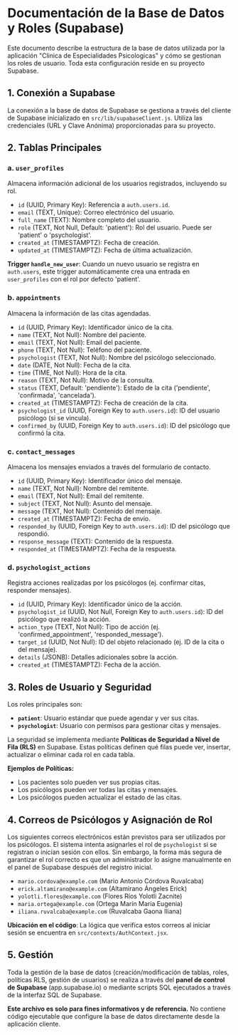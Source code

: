 
# Documentación de la Base de Datos y Roles (Supabase)

Este documento describe la estructura de la base de datos utilizada por la aplicación "Clinica de Especialidades Psicologicas" y cómo se gestionan los roles de usuario. Toda esta configuración reside en su proyecto Supabase.

## 1. Conexión a Supabase

La conexión a la base de datos de Supabase se gestiona a través del cliente de Supabase inicializado en `src/lib/supabaseClient.js`. Utiliza las credenciales (URL y Clave Anónima) proporcionadas para su proyecto.

## 2. Tablas Principales

### a. `user_profiles`
Almacena información adicional de los usuarios registrados, incluyendo su rol.
- `id` (UUID, Primary Key): Referencia a `auth.users.id`.
- `email` (TEXT, Unique): Correo electrónico del usuario.
- `full_name` (TEXT): Nombre completo del usuario.
- `role` (TEXT, Not Null, Default: 'patient'): Rol del usuario. Puede ser 'patient' o 'psychologist'.
- `created_at` (TIMESTAMPTZ): Fecha de creación.
- `updated_at` (TIMESTAMPTZ): Fecha de última actualización.

**Trigger `handle_new_user`**:
Cuando un nuevo usuario se registra en `auth.users`, este trigger automáticamente crea una entrada en `user_profiles` con el rol por defecto 'patient'.

### b. `appointments`
Almacena la información de las citas agendadas.
- `id` (UUID, Primary Key): Identificador único de la cita.
- `name` (TEXT, Not Null): Nombre del paciente.
- `email` (TEXT, Not Null): Email del paciente.
- `phone` (TEXT, Not Null): Teléfono del paciente.
- `psychologist` (TEXT, Not Null): Nombre del psicólogo seleccionado.
- `date` (DATE, Not Null): Fecha de la cita.
- `time` (TIME, Not Null): Hora de la cita.
- `reason` (TEXT, Not Null): Motivo de la consulta.
- `status` (TEXT, Default: 'pendiente'): Estado de la cita ('pendiente', 'confirmada', 'cancelada').
- `created_at` (TIMESTAMPTZ): Fecha de creación de la cita.
- `psychologist_id` (UUID, Foreign Key to `auth.users.id`): ID del usuario psicólogo (si se vincula).
- `confirmed_by` (UUID, Foreign Key to `auth.users.id`): ID del psicólogo que confirmó la cita.

### c. `contact_messages`
Almacena los mensajes enviados a través del formulario de contacto.
- `id` (UUID, Primary Key): Identificador único del mensaje.
- `name` (TEXT, Not Null): Nombre del remitente.
- `email` (TEXT, Not Null): Email del remitente.
- `subject` (TEXT, Not Null): Asunto del mensaje.
- `message` (TEXT, Not Null): Contenido del mensaje.
- `created_at` (TIMESTAMPTZ): Fecha de envío.
- `responded_by` (UUID, Foreign Key to `auth.users.id`): ID del psicólogo que respondió.
- `response_message` (TEXT): Contenido de la respuesta.
- `responded_at` (TIMESTAMPTZ): Fecha de la respuesta.

### d. `psychologist_actions`
Registra acciones realizadas por los psicólogos (ej. confirmar citas, responder mensajes).
- `id` (UUID, Primary Key): Identificador único de la acción.
- `psychologist_id` (UUID, Not Null, Foreign Key to `auth.users.id`): ID del psicólogo que realizó la acción.
- `action_type` (TEXT, Not Null): Tipo de acción (ej. 'confirmed_appointment', 'responded_message').
- `target_id` (UUID, Not Null): ID del objeto relacionado (ej. ID de la cita o del mensaje).
- `details` (JSONB): Detalles adicionales sobre la acción.
- `created_at` (TIMESTAMPTZ): Fecha de la acción.

## 3. Roles de Usuario y Seguridad

Los roles principales son:
- **`patient`**: Usuario estándar que puede agendar y ver sus citas.
- **`psychologist`**: Usuario con permisos para gestionar citas y mensajes.

La seguridad se implementa mediante **Políticas de Seguridad a Nivel de Fila (RLS)** en Supabase. Estas políticas definen qué filas puede ver, insertar, actualizar o eliminar cada rol en cada tabla.

**Ejemplos de Políticas:**
- Los pacientes solo pueden ver sus propias citas.
- Los psicólogos pueden ver todas las citas y mensajes.
- Los psicólogos pueden actualizar el estado de las citas.

## 4. Correos de Psicólogos y Asignación de Rol

Los siguientes correos electrónicos están previstos para ser utilizados por los psicólogos. El sistema intenta asignarles el rol de `psychologist` si se registran o inician sesión con ellos. Sin embargo, la forma más segura de garantizar el rol correcto es que un administrador lo asigne manualmente en el panel de Supabase después del registro inicial.

- `mario.cordova@example.com` (Mario Antonio Córdova Ruvalcaba)
- `erick.altamirano@example.com` (Altamirano Ángeles Erick)
- `yolotli.flores@example.com` (Flores Ríos Yolotli Zacnite)
- `maria.ortega@example.com` (Ortega Marín María Eugenia)
- `iliana.ruvalcaba@example.com` (Ruvalcaba Gaona Iliana)

**Ubicación en el código**: La lógica que verifica estos correos al iniciar sesión se encuentra en `src/contexts/AuthContext.jsx`.

## 5. Gestión

Toda la gestión de la base de datos (creación/modificación de tablas, roles, políticas RLS, gestión de usuarios) se realiza a través del **panel de control de Supabase** (app.supabase.io) o mediante scripts SQL ejecutados a través de la interfaz SQL de Supabase.

**Este archivo es solo para fines informativos y de referencia.** No contiene código ejecutable que configure la base de datos directamente desde la aplicación cliente.
